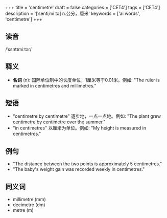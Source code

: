 +++
title = 'centimetre'
draft = false
categories = ['CET4']
tags = ['CET4']
description = '[ˈsentiˌmiːtə] n.公分，厘米'
keywords = ['ai words', 'centimetre']
+++

## 读音
/ˈsɛntɪmiːtər/

## 释义
- **名词** (n): 国际单位制中的长度单位，1厘米等于0.01米。例如: "The ruler is marked in centimetres and millimetres."

## 短语
- "centimetre by centimetre" 逐步地，一点一点地。例如: "The plant grew centimetre by centimetre over the summer."
- "in centimetres" 以厘米为单位。例如: "My height is measured in centimetres."

## 例句
- "The distance between the two points is approximately 5 centimetres."
- "The baby's weight gain was recorded weekly in centimetres."

## 同义词
- millimetre (mm)
- decimetre (dm)
- metre (m)
